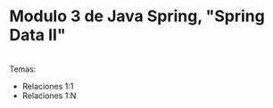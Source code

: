 <h1>Modulo 3 de Java Spring, "Spring Data II"</h1>
<br>
Temas:
<ul>
  <li>Relaciones 1:1</li>
  <li>Relaciones 1:N</li>
</ul>
<br>

